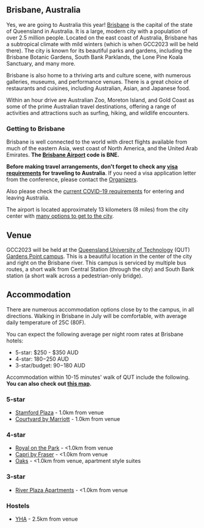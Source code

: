 <slot name="/events/gcc2023/header" />

## Brisbane, Australia

Yes, we are going to Australia this year!
[Brisbane](https://www.visitbrisbane.com.au/) is the capital of the state of
Queensland in Australia. It is a large, modern city with a population of over
2.5 million people. Located on the east coast of Australia, Brisbane has a
subtropical climate with mild winters (which is when GCC2023 will be held
there). The city is known for its beautiful parks and gardens, including the
Brisbane Botanic Gardens, South Bank Parklands, the Lone Pine Koala Sanctuary,
and many more.

Brisbane is also home to a thriving arts and culture scene, with numerous
galleries, museums, and performance venues. There is a great choice of
restaurants and cuisines, including Australian, Asian, and Japanese food.

Within an hour drive are Australian Zoo, Moreton Island, and Gold Coast as some of
the prime Australian travel destinations, offering a range of activities and
attractions such as surfing, hiking, and wildlife encounters.

### Getting to Brisbane

Brisbane is well connected to the world with direct flights available from much
of the eastern Asia, west coast of North America, and the United Arab Emirates.
**The [Brisbane Airport](https://www.bne.com.au/) code is BNE.**


**Before making travel arrangements, don't forget to check any [visa
requirements](https://usa.embassy.gov.au/visa-requirements) for traveling to
Australia**. If you need a visa application letter from the conference, please
contact the [Organizers](/events/gcc2023/organizers/).

Also please check the [current COVID-19
requirements](https://www.homeaffairs.gov.au/covid19/entering-and-leaving-australia)
for entering and leaving Australia.

The airport is located approximately 13 kilometers (8 miles) from the city
center with [many options to get to the
city](https://www.bne.com.au/passenger/to-and-from/transport-options).

## Venue

GCC2023 will be held at the [Queensland University of
Technology](https://www.qut.edu.au/) (QUT) [Gardens Point
campus](https://www.qut.edu.au/about/campuses-and-facilities/gardens-point-campus).
This is a beautiful location in the center of the city and right on the Brisbane
river. This campus is serviced by multiple bus routes, a short walk from Central
Station (through the city) and South Bank station (a short walk across a
pedestrian-only bridge).

## Accommodation

There are numerous accommodation options close by to the campus, in all directions.
Walking in Brisbane in July will be comfortable, with average daily temperature
of 25C (80F).

You can expect the following average per night room rates at Brisbane hotels:
- 5-star: $250 - $350 AUD
- 4-star: $180-$250 AUD
- 3-star/budget: $90-$180 AUD

Accommodation within 10-15 minutes' walk of QUT include the following. **You can
also check out [this map](https://goo.gl/maps/66jTSziGdDxQYmS29).**

### 5-star

- [Stamford Plaza](https://www.stamford.com.au/hotels/stamford-plaza-brisbane-hotel/) - 1.0km from venue
- [Courtyard by Marriott](https://www.marriott.com/en-us/hotels/bnecy-courtyard-brisbane-south-bank/overview/) - 1.0km from venue

### 4-star

- [Royal on the Park](https://www.royalonthepark.com.au/) - <1.0km from venue
- [Capri by Fraser](https://www.frasershospitality.com/en/australia/brisbane/capri-by-fraser-brisbane/) - <1.0km from venue
- [Oaks](https://www.oakshotels.com/en/oaks-212-margaret) - <1.0km from venue, apartment style suites

### 3-star

- [River Plaza Apartments](https://www.riverplaza.com.au/) - <1.0km from venue

### Hostels

- [YHA](https://www.yha.com.au/hostels/qld/brisbane-surrounds/brisbane-backpackers-hostel/) - 2.5km from venue
